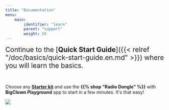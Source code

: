 ```yaml
---
title: "Documentation"
menu:
    main:
        identifier: "learn"
        parent: "support"
        weight: 50
---
```


<script src="image-map.min.js"></script>

<span style="font-size: 150%">Continue to the [**Quick Start Guide**]({{< relref "/doc/basics/quick-start-guide.en.md" >}}) where you will learn the basics.</span>

<br />

Choose any **[Starter kit](../kits)** and use the **{{% shop "Radio Dongle" %}}** with **BigClown Playground** app to start in a few minutes. It's that easy!

<!-- Image Map Generated by http://www.image-map.net/ -->
<img class="my-img" src="doc-title-page.png" usemap="#image-map" />

<map name="image-map">
    <area target="" alt="" title="" href="../kits/climate-monitor/" coords="63,86,119,169" shape="rect">
    <area target="" alt="" title="" href="../kits/climate-monitor/" coords="119,113,233,138" shape="rect">
    <area target="" alt="" title="" href="../kits/motion-detector/" coords="121,176,232,199" shape="rect">
    <area target="" alt="" title="" href="../kits/motion-detector/" coords="232,152,290,226" shape="rect">
    <area target="" alt="" title="" href="../kits/lcd-thermostat/" coords="115,289,56,213" shape="rect">
    <area target="" alt="" title="" href="../kits/lcd-thermostat/" coords="115,237,228,264" shape="rect">
    <area target="" alt="" title="" href="../kits/" coords="119,309,227,342" shape="rect">
    <area target="" alt="" title="" href="https://shop.bigclown.com/modules-tags/" coords="47,375,287,527" shape="rect">
    <area target="" alt="" title="" href="interfaces/sub-ghz-radio/" coords="336,148,408,249" shape="rect">
    <area target="" alt="" title="" href="tutorials/raspberry-pi-installation/" coords="429,28,761,171" shape="rect">
    <area target="" alt="" title="" href="basics/quick-start-guide/" coords="429,193,763,357" shape="rect">
    <area target="" alt="" title="" href="tutorials/raspberry-pi-installation/#differences-from-the-original-raspbian" coords="447,378,744,523" shape="rect">
</map>

<script>
    $(function () {
        ImageMap('img[usemap]');
    });
</script>
